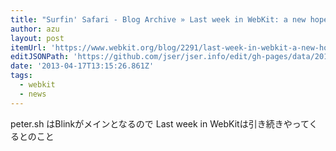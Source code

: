 ```yaml
---
title: "Surfin' Safari - Blog Archive » Last week in WebKit: a new hope"
author: azu
layout: post
itemUrl: 'https://www.webkit.org/blog/2291/last-week-in-webkit-a-new-hope/'
editJSONPath: 'https://github.com/jser/jser.info/edit/gh-pages/data/2013/04/index.json'
date: '2013-04-17T13:15:26.861Z'
tags:
  - webkit
  - news
---
```

peter.sh はBlinkがメインとなるので
Last week in WebKitは引き続きやってくるとのこと
